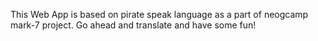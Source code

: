 This Web App is based on pirate speak language as a part of neogcamp mark-7 project. Go ahead and translate and have some fun!